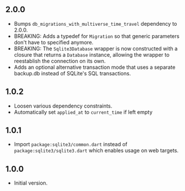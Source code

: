 ## 2.0.0

- Bumps `db_migrations_with_multiverse_time_travel` dependency to 2.0.0.
- BREAKING: Adds a typedef for `Migration` so that generic parameters don't have to specified anymore.
- BREAKING: The `Sqlite3Database` wrapper is now constructed with a closure that returns a `Database` instance, allowing the wrapper to reestablish the connection on its own.
- Adds an optional alternative transaction mode that uses a separate backup.db instead of SQLite's SQL transactions.

## 1.0.2

- Loosen various dependency constraints.
- Automatically set `applied_at` to `current_time` if left empty

## 1.0.1

- Import `package:sqlite3/common.dart` instead of `package:sqlite3/sqlite3.dart` which enables usage on web targets.

## 1.0.0

- Initial version.
